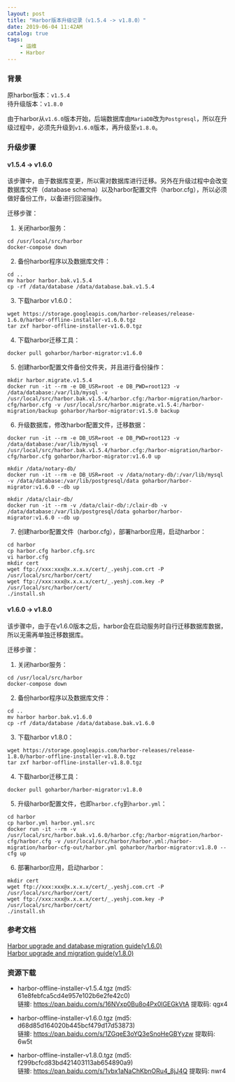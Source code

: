 ```yaml
---
layout: post
title: "Harbor版本升级记录（v1.5.4 -> v1.8.0）"
date: 2019-06-04 11:42AM
catalog: true
tags:
    - 运维
    - Harbor
---
```


### 背景

原harbor版本：`v1.5.4`  
待升级版本：`v1.8.0`

由于harbor从`v1.6.0`版本开始，后端数据库由`MariaDB`改为`Postgresql`，所以在升级过程中，必须先升级到`v1.6.0`版本，再升级至`v1.8.0`。

### 升级步骤

#### v1.5.4 -> v1.6.0

该步骤中，由于数据库变更，所以需对数据库进行迁移。另外在升级过程中会改变数据库文件（database schema）以及harbor配置文件（harbor.cfg），所以必须做好备份工作，以备进行回滚操作。

迁移步骤：

1. 关闭harbor服务：  
```
cd /usr/local/src/harbor
docker-compose down
```

2. 备份harbor程序以及数据库文件：  
```
cd ..
mv harbor harbor.bak.v1.5.4
cp -rf /data/database /data/database.bak.v1.5.4
```

3. 下载harbor v1.6.0：  
```
wget https://storage.googleapis.com/harbor-releases/release-1.6.0/harbor-offline-installer-v1.6.0.tgz
tar zxf harbor-offline-installer-v1.6.0.tgz
```

4. 下载harbor迁移工具：  
```
docker pull goharbor/harbor-migrator:v1.6.0
```

5. 创建harbor配置文件备份文件夹，并且进行备份操作：  
```
mkdir harbor.migrate.v1.5.4
docker run -it --rm -e DB_USR=root -e DB_PWD=root123 -v /data/database:/var/lib/mysql -v /usr/local/src/harbor.bak.v1.5.4/harbor.cfg:/harbor-migration/harbor-cfg/harbor.cfg -v /usr/local/src/harbor.migrate.v1.5.4:/harbor-migration/backup goharbor/harbor-migrator:v1.5.0 backup
```

6. 升级数据库，修改harbor配置文件，迁移数据：  
```
docker run -it --rm -e DB_USR=root -e DB_PWD=root123 -v /data/database:/var/lib/mysql -v /usr/local/src/harbor.bak.v1.5.4/harbor.cfg:/harbor-migration/harbor-cfg/harbor.cfg goharbor/harbor-migrator:v1.6.0 up

mkdir /data/notary-db/
docker run -it --rm -e DB_USR=root -v /data/notary-db/:/var/lib/mysql -v /data/database:/var/lib/postgresql/data goharbor/harbor-migrator:v1.6.0 --db up

mkdir /data/clair-db/
docker run -it --rm -v /data/clair-db/:/clair-db -v /data/database:/var/lib/postgresql/data goharbor/harbor-migrator:v1.6.0 --db up
```

7. 创建harbor配置文件（harbor.cfg），部署harbor应用，启动harbor：  
```
cd harbor
cp harbor.cfg harbor.cfg.src
vi harbor.cfg
mkdir cert
wget ftp://xxx:xxx@x.x.x.x/cert/_.yeshj.com.crt -P /usr/local/src/harbor/cert/
wget ftp://xxx:xxx@x.x.x.x/cert/_.yeshj.com.key -P /usr/local/src/harbor/cert/
./install.sh 
```

#### v1.6.0 -> v1.8.0

该步骤中，由于在v1.6.0版本之后，harbor会在启动服务时自行迁移数据库数据，所以无需再单独迁移数据库。

迁移步骤：

1. 关闭harbor服务：  
```
cd /usr/local/src/harbor
docker-compose down
```

2. 备份harbor程序以及数据库文件：  
```
cd ..
mv harbor harbor.bak.v1.6.0
cp -rf /data/database /data/database.bak.v1.6.0
```

3. 下载harbor v1.8.0：  
```
wget https://storage.googleapis.com/harbor-releases/release-1.8.0/harbor-offline-installer-v1.8.0.tgz
tar zxf harbor-offline-installer-v1.8.0.tgz
```

4. 下载harbor迁移工具：  
```
docker pull goharbor/harbor-migrator:v1.8.0
```

5. 升级harbor配置文件，也即`harbor.cfg`到`harbor.yml`：  
```
cd harbor
cp harbor.yml harbor.yml.src
docker run -it --rm -v /usr/local/src/harbor.bak.v1.6.0/harbor.cfg:/harbor-migration/harbor-cfg/harbor.cfg -v /usr/local/src/harbor/harbor.yml:/harbor-migration/harbor-cfg-out/harbor.yml goharbor/harbor-migrator:v1.8.0 --cfg up
```

6. 部署harbor应用，启动harbor：  
```
mkdir cert
wget ftp://xxx:xxx@x.x.x.x/cert/_.yeshj.com.crt -P /usr/local/src/harbor/cert/
wget ftp://xxx:xxx@x.x.x.x/cert/_.yeshj.com.key -P /usr/local/src/harbor/cert/
./install.sh 
```

### 参考文档

[Harbor upgrade and database migration guide(v1.6.0)](https://github.com/goharbor/harbor/blob/release-1.6.0/docs/migration_guide.md)  
[Harbor upgrade and migration guide(v1.8.0)](https://github.com/goharbor/harbor/blob/release-1.8.0/docs/migration_guide.md)

### 资源下载
- harbor-offline-installer-v1.5.4.tgz (md5: 61e8febfca5cd4e957e102b6e2fe42c0)  
链接: https://pan.baidu.com/s/16NVxp0Bu8o4Px0lGEGkVtA 提取码: qgx4

- harbor-offline-installer-v1.6.0.tgz (md5: d68d85d164020b445bcf479d17d53873)  
链接: https://pan.baidu.com/s/1ZGqeE3oYQ3eSnoHeGBYyzw 提取码: 6w5t

- harbor-offline-installer-v1.8.0.tgz (md5: f299bcfcd83bd421403113ab654890a9)  
链接: https://pan.baidu.com/s/1vbx1aNaChKbnORu4_8jJ4Q 提取码: nwr4
